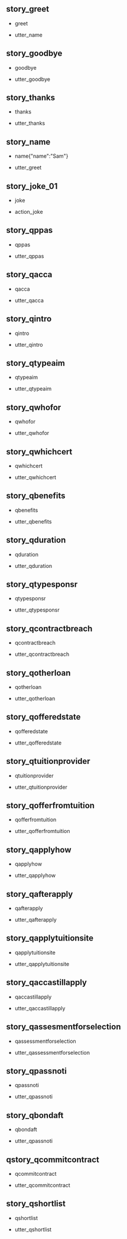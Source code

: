 ## story_greet
* greet
 - utter_name

## story_goodbye
* goodbye
 - utter_goodbye

## story_thanks
* thanks
 - utter_thanks

## story_name
* name{"name":"Sam"}
 - utter_greet

## story_joke_01
* joke
 - action_joke

## story_qppas
* qppas
 - utter_qppas

## story_qacca
 * qacca
  - utter_qacca

## story_qintro
 * qintro
  - utter_qintro

## story_qtypeaim
  * qtypeaim
   - utter_qtypeaim

## story_qwhofor
  * qwhofor
   - utter_qwhofor

## story_qwhichcert
  * qwhichcert
   - utter_qwhichcert

## story_qbenefits
  * qbenefits
   - utter_qbenefits

## story_qduration
  * qduration
   - utter_qduration

## story_qtypesponsr
  * qtypesponsr
   - utter_qtypesponsr

## story_qcontractbreach
  * qcontractbreach
   - utter_qcontractbreach

## story_qotherloan
  * qotherloan
   - utter_qotherloan

## story_qofferedstate
  * qofferedstate
   - utter_qofferedstate

## story_qtuitionprovider
  * qtuitionprovider
   - utter_qtuitionprovider

## story_qofferfromtuition
  * qofferfromtuition
   - utter_qofferfromtuition

## story_qapplyhow
  * qapplyhow
   - utter_qapplyhow

## story_qafterapply
  * qafterapply
   - utter_qafterapply

## story_qapplytuitionsite
  * qapplytuitionsite
   - utter_qapplytuitionsite

## story_qaccastillapply
  * qaccastillapply
   - utter_qaccastillapply

## story_qassesmentforselection
  * qassessmentforselection
   - utter_qassessmentforselection

## story_qpassnoti
  * qpassnoti
   - utter_qpassnoti

## story_qbondaft
  * qbondaft
   - utter_qpassnoti

## qstory_qcommitcontract
  * qcommitcontract
   - utter_qcommitcontract

## story_qshortlist
  * qshortlist
   - utter_qshortlist
